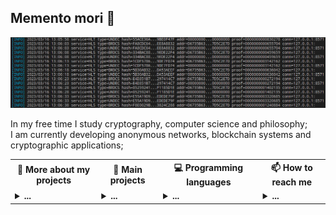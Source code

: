 ## Memento mori 👋

![banner](banner.png)

In my free time I study cryptography, computer science and philosophy;<br/>
I am currently developing anonymous networks, blockchain systems and cryptographic applications;<br/>

<table>
 <tr>
  <th>💬 <b>More about my projects</b></th>
  <th>🌱 <b>Main projects</b></th>
  <th>💻 <b>Programming languages</b></th>
  <th>📫 <b>How to reach me</b></th>
 </tr>
 <tr>

  <td>
<details>
  <summary> <b>...</b></summary>

### Text

#### Research articles

* Theory of the structure of hidden systems: [theory_of_the_structure_of_hidden_systems.pdf](https://github.com/number571/go-peer/blob/master/docs/theory_of_the_structure_of_hidden_systems.pdf);
* Monolithic cryptographic protocol: [monolithic_cryptographic_protocol.pdf](https://github.com/number571/go-peer/blob/master/docs/monolithic_cryptographic_protocol.pdf);
* Abstract anonymous networks: [abstract_anonymous_networks.pdf](https://github.com/number571/go-peer/blob/master/docs/abstract_anonymous_networks.pdf);

#### Manuals, books

* Blockchain node programming: [blockchain.pdf](https://github.com/number571/blockchain/blob/master/_example/blockchain.pdf);
* CLI and GUI for blockchain node: [interface.pdf](https://github.com/number571/blockchain/blob/master/_example/interface.pdf);
* Cryptography and Golang: [crypto_go.pdf](https://github.com/number571/Go/blob/master/Cryptography/crypto_go.pdf);
* Cryptography with Python: [crypto_python.pdf](https://github.com/number571/Python/blob/master/Cryptography/Book/crypto_python.pdf);
* The Haskell programming language: [lazy_haskell.pdf](https://github.com/number571/Haskell/blob/master/Book/lazy_haskell.pdf);

### Applictions

#### Hidden Lake
* Hidden Lake Service: [HLS](https://github.com/number571/go-peer/tree/master/cmd/hidden_lake/service); 
* Hidden Lake Messenger: [HLM](https://github.com/number571/go-peer/tree/master/cmd/hidden_lake/messenger);
* Hidden Lake Traffic: [HLT](https://github.com/number571/go-peer/tree/master/cmd/hidden_lake/traffic);
* Hidden Lake Adapters: [HLA](https://github.com/number571/go-peer/tree/master/cmd/hidden_lake/adapters);

#### Programming language
* Another LISP Language: [allang](https://github.com/number571/allang);
* C virtual machine: [cvm](https://github.com/number571/cvm);

#### Blockhain
* Blockchain kernel with PoU: [union-bc](https://github.com/number571/union-bc);
* Cryptocurrency from scratch: [blockchain](https://github.com/number571/blockchain);
* Tendermint with GOST cryptography: [tendermint](https://github.com/number571/tendermint);

#### Deprecated!
* Hidden Lake: [hidden-lake](https://github.com/number571/hidden-lake);
* Hidden Email Service: [hes](https://github.com/number571/hes);
* P2P connections in Tor: [peer-tor-peer](https://github.com/number571/peer-tor-peer);
* Web HTML parser: [web-parser](https://github.com/number571/web-parserr);
* Schedule generator for technical College: [schedule-generator](https://github.com/number571/schedule-generator);
* Abstract assembly language: [aasm](https://github.com/number571/aasm);

### Libraries

#### Golang
* Library go-peer: [go-peer](https://github.com/number571/go-peer);
* CryptoPro for Golang language: [go-cryptopro](https://github.com/number571/go-cryptopro);

#### C and ASM
* Extended C library: [extclib](https://github.com/number571/extclib);
* Little library for assembly language: [asmlib](https://github.com/number571/asmlib);

#### Deprecated!
* Cryptography C library: [c-crypto-lib](https://github.com/number571/c-crypto-lib);
* String C library: [c-string-lib](https://github.com/number571/c-string-lib);

### Templates

* Language Go: [Go](https://github.com/number571/Go);
* Language C: [C](https://github.com/number571/C);
* Language C++: [Cpp](https://github.com/number571/Cpp);
* Language Python: [Python](https://github.com/number571/Python);
* Language Haskell: [Haskell](https://github.com/number571/Haskell);
* Language LISP: [Lisp](https://github.com/number571/Lisp);
* Language Asm: [Asm](https://github.com/number571/Asm);

</details>
  </td>
   
  <td>
<details>
  <summary> <b>...</b></summary>
  
* [`go-peer`](https://github.com/number571/go-peer)
* [`extclib`](https://github.com/number571/extclib)
* [`cvm`](https://github.com/number571/cvm)
* [`allang`](https://github.com/number571/allang)
* [`rc-trng`](https://github.com/number571/rc-trng)
</details>
  </td>

  <td>
<details>
  <summary> <b>...</b></summary></br>

* `Go` 
* `C`
* `Asm`

</details>
  </td>
  
  <td>
<details>
  <summary> <b>...</b></summary></br>

* Habr: [@Number571](https://habr.com/ru/users/Number571/posts/);
* Vkontakte: [@number571](https://vk.com/number571);
* Youtube: [@CryptFunIT](https://www.youtube.com/@CryptFunIT);

</details>
  </td>
  
 </tr> 
</table>
